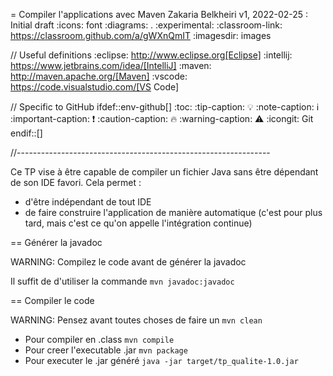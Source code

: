 = Compiler l'applications avec Maven
Zakaria Belkheiri
v1, 2022-02-25 : Initial draft
:icons: font
:diagrams: .
:experimental:
:classroom-link: https://classroom.github.com/a/gWXnQmIT
:imagesdir: images

// Useful definitions
:eclipse: http://www.eclipse.org[Eclipse]
:intellij: https://www.jetbrains.com/idea/[IntelliJ]
:maven: http://maven.apache.org/[Maven]
:vscode: https://code.visualstudio.com/[VS Code]

// Specific to GitHub
ifdef::env-github[]
:toc:
:tip-caption: :bulb:
:note-caption: :information_source:
:important-caption: :heavy_exclamation_mark:
:caution-caption: :fire:
:warning-caption: :warning:
:icongit: Git
endif::[]

//---------------------------------------------------------------

Ce TP vise à être capable de compiler un fichier Java sans être dépendant de son IDE favori.
Cela permet :

- d'être indépendant de tout IDE
- de faire construire l'application de manière automatique (c'est pour plus tard, mais c'est ce qu'on appelle l'intégration continue)

== Générer la javadoc

WARNING: Compilez le code avant de générer la javadoc

Il suffit de d'utiliser la commande `mvn javadoc:javadoc`

== Compiler le code

WARNING: Pensez avant toutes choses de faire un `mvn clean`

- Pour compiler en .class `mvn compile`
- Pour creer l'executable .jar `mvn package`
- Pour executer le .jar généré `java -jar target/tp_qualite-1.0.jar`